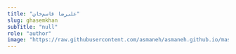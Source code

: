 ```yaml
--- 
title: "علی‌رضا قاسم‌خان" 
slug: ghasemkhan 
subTitle: "null" 
role: "author" 
image: "https://raw.githubusercontent.com/asmaneh/asmaneh.github.io/master/assets/img/authors/asmaneh.jpg" 
--- 
```

